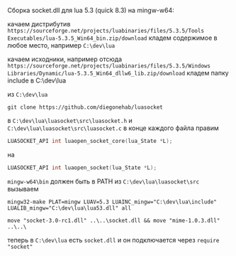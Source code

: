 Сборка socket.dll для lua 5.3 (quick 8.3) на mingw-w64:

качаем дистрибутив `https://sourceforge.net/projects/luabinaries/files/5.3.5/Tools Executables/lua-5.3.5_Win64_bin.zip/download` 
кладем содержимое в любое место, например `C:\dev\lua`

качаем исходники, например отсюда `https://sourceforge.net/projects/luabinaries/files/5.3.5/Windows Libraries/Dynamic/lua-5.3.5_Win64_dllw6_lib.zip/download` 
кладем папку include в C:\dev\lua

из `C:\dev\lua`

```CMD
git clone https://github.com/diegonehab/luasocket
```

в `C:\dev\lua\luasocket\src\luasocket.h` и `C:\dev\lua\luasocket\src\luasocket.с` в конце каждого файла правим

```C
LUASOCKET_API int luaopen_socket_core(lua_State *L);
```

на

```C
LUASOCKET_API int luaopen_socket(lua_State *L);
```

`mingw-w64\bin` должен быть в PATH из `C:\dev\lua\luasocket\src` вызываем

```CMD
mingw32-make PLAT=mingw LUAV=5.3 LUAINC_mingw="C:\dev\lua\include" LUALIB_mingw="C:\dev\lua\lua53.dll" all
```

```CMD
move "socket-3.0-rc1.dll" ..\..\socket.dll && move "mime-1.0.3.dll" ..\..\
```

теперь в `C:\dev\lua` есть `socket.dll` и он подключается через `require "socket"`

